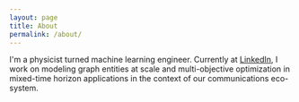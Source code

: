 ```yaml
---
layout: page
title: About
permalink: /about/
---
```


I'm a physicist turned machine learning engineer. Currently at [LinkedIn](https://www.linkedin.com), I work on modeling graph entities at scale and multi-objective optimization in mixed-time horizon applications in the context of our communications eco-system.
